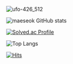 ![ufo-426_512](https://user-images.githubusercontent.com/87814233/195255783-24a3f5b5-a2bf-4a5f-8aaa-c312a2d306c2.gif)

![maeseok GitHub stats](https://github-readme-stats.vercel.app/api?username=maeseok&show_icons=true&theme=highcontrast) 

[![Solved.ac Profile](http://mazassumnida.wtf/api/generate_badge?boj=hs1144)](https://solved.ac/hs1144)

![Top Langs](https://github-readme-stats.vercel.app/api/top-langs/?username=maeseok&layout=Demo&theme=dark)

[![Hits](https://hits.seeyoufarm.com/api/count/incr/badge.svg?url=https%3A%2F%2Fgithub.com%2Fmaeseok%2F&count_bg=%2379C83D&title_bg=%23555555&icon=&icon_color=%23E7E7E7&title=hits&edge_flat=false)](https://hits.seeyoufarm.com)
